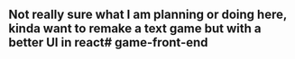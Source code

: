 ## Not really sure what I am planning or doing here, kinda want to remake a text game but with a better UI in react# game-front-end

